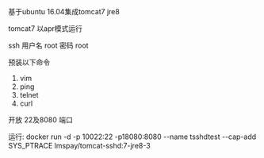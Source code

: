基于ubuntu 16.04集成tomcat7 jre8

tomcat7 以apr模式运行

ssh 用户名 root 密码 root

预装以下命令
1. vim
2. ping
3. telnet
4. curl

开放 22及8080 端口

运行:
docker run -d -p 10022:22 -p18080:8080 --name tsshdtest --cap-add SYS_PTRACE lmspay/tomcat-sshd:7-jre8-3
